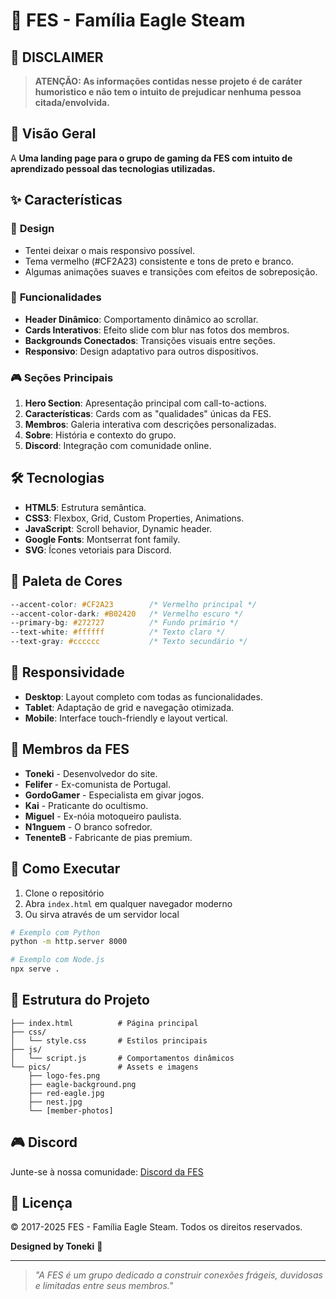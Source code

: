 # 🦅 FES - Família Eagle Steam

## 🚨 DISCLAIMER
> **ATENÇÃO: As informações contidas nesse projeto é de caráter humoristico e não tem o intuito de prejudicar nenhuma pessoa citada/envolvida.**

## 🎯 Visão Geral

A **Uma landing page para o grupo de gaming da FES com intuito de aprendizado pessoal das tecnologias utilizadas.**

## ✨ Características

### 🎨 **Design**
- Tentei deixar o mais responsivo possível.
- Tema vermelho (#CF2A23) consistente e tons de preto e branco.
- Algumas animações suaves e transições com efeitos de sobreposição.

### 🚀 **Funcionalidades**
- **Header Dinâmico**: Comportamento dinâmico ao scrollar.
- **Cards Interativos**: Efeito slide com blur nas fotos dos membros.
- **Backgrounds Conectados**: Transições visuais entre seções.
- **Responsivo**: Design adaptativo para outros dispositivos.

### 🎮 **Seções Principais**
1. **Hero Section**: Apresentação principal com call-to-actions.
2. **Características**: Cards com as "qualidades" únicas da FES.
3. **Membros**: Galeria interativa com descrições personalizadas.
4. **Sobre**: História e contexto do grupo.
5. **Discord**: Integração com comunidade online.

## 🛠️ Tecnologias

- **HTML5**: Estrutura semântica.
- **CSS3**: Flexbox, Grid, Custom Properties, Animations.
- **JavaScript**: Scroll behavior, Dynamic header.
- **Google Fonts**: Montserrat font family.
- **SVG**: Ícones vetoriais para Discord.

## 🎨 Paleta de Cores

```css
--accent-color: #CF2A23        /* Vermelho principal */
--accent-color-dark: #B02420   /* Vermelho escuro */
--primary-bg: #272727          /* Fundo primário */
--text-white: #ffffff          /* Texto claro */
--text-gray: #cccccc           /* Texto secundário */
```

## 📱 Responsividade

- **Desktop**: Layout completo com todas as funcionalidades.
- **Tablet**: Adaptação de grid e navegação otimizada.
- **Mobile**: Interface touch-friendly e layout vertical.

## 🦅 Membros da FES

- **Toneki** - Desenvolvedor do site.
- **Felifer** - Ex-comunista de Portugal.
- **GordoGamer** - Especialista em givar jogos.
- **Kai** - Praticante do ocultismo.
- **Miguel** - Ex-nóia motoqueiro paulista.
- **N1nguem** - O branco sofredor.
- **TenenteB** - Fabricante de pias premium.

## 🚀 Como Executar

1. Clone o repositório
2. Abra `index.html` em qualquer navegador moderno
3. Ou sirva através de um servidor local

```bash
# Exemplo com Python
python -m http.server 8000

# Exemplo com Node.js
npx serve .
```

## 📝 Estrutura do Projeto

```
├── index.html          # Página principal
├── css/
│   └── style.css       # Estilos principais
├── js/
│   └── script.js       # Comportamentos dinâmicos
└── pics/               # Assets e imagens
    ├── logo-fes.png
    ├── eagle-background.png
    ├── red-eagle.jpg
    ├── nest.jpg
    └── [member-photos]
```

## 🎮 Discord

Junte-se à nossa comunidade: [Discord da FES](https://discord.gg/kQgVdZ93eN)

## 📄 Licença

© 2017-2025 FES - Família Eagle Steam. Todos os direitos reservados.

**Designed by Toneki** 🎨

---

> *"A FES é um grupo dedicado a construir conexões frágeis, duvidosas e limitadas entre seus membros."*
